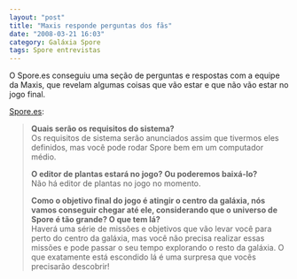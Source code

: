 ```yaml
---
layout: "post"
title: "Maxis responde perguntas dos fãs"
date: "2008-03-21 16:03"
category: Galáxia Spore
tags: Spore entrevistas
---
```

O Spore.es conseguiu uma seção de perguntas e respostas com a equipe da Maxis, que revelam algumas coisas que vão estar e que não vão estar no jogo final.

[Spore.es](http://www.spore.es/index.php?s=specials&id=3):

> **Quais serão os requisitos do sistema?**  
> Os requisitos de sistema serão anunciados assim que tivermos eles definidos, mas você pode rodar Spore bem em um computador médio.
>
> **O editor de plantas estará no jogo? Ou poderemos baixá-lo?**  
> Não há editor de plantas no jogo no momento.
>
> **Como o objetivo final do jogo é atingir o centro da galáxia, nós vamos conseguir chegar até ele, considerando que o universo de Spore é tão grande? O que tem lá?**  
> Haverá uma série de missões e objetivos que vão levar você para perto do centro da galáxia, mas você não precisa realizar essas missões e pode passar o seu tempo explorando o resto da galáxia. O que exatamente está escondido lá é uma surpresa que vocês precisarão descobrir!
